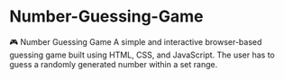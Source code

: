 # Number-Guessing-Game
🎮 Number Guessing Game A simple and interactive browser-based guessing game built using HTML, CSS, and JavaScript. The user has to guess a randomly generated number within a set range.

